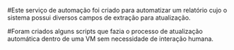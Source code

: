 #Este serviço de automação foi criado para automatizar um relatório cujo o sistema possui diversos campos de extração para atualização.

#Foram criados alguns scripts que fazia o processo de atualização automática dentro de uma VM sem necessidade de interação humana.
